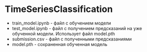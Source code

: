 # TimeSeriesClassification

* train_model.ipynb - файл с обучением модели
* test_model.ipynb - файл с получением предсказаний на уже обученной модели. Использует файл model.pth
* submission.csv - файл с полученными предсказаниями
* model.pth - сохраненная обученная модель
